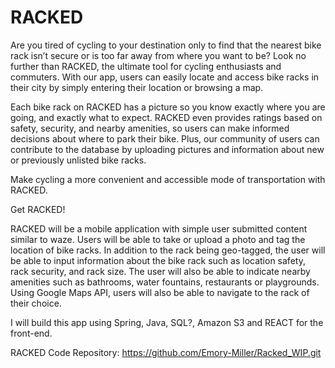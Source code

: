 # RACKED
Are you tired of cycling to your destination only to find that the nearest bike rack isn’t secure or is too far away from where you want to be?  Look no further than RACKED, the ultimate tool for cycling enthusiasts and commuters. With our app, users can easily locate and access bike racks in their city by simply entering their location or browsing a map. 

Each bike rack on RACKED has a picture so you know exactly where you are going, and exactly what to expect. RACKED even provides ratings based on safety, security, and nearby amenities, so users can make informed decisions about where to park their bike. Plus, our community of users can contribute to the database by uploading pictures and information about new or previously unlisted bike racks. 

Make cycling a more convenient and accessible mode of transportation with RACKED.

Get RACKED! 


RACKED will be a mobile application with simple user submitted content similar to waze. Users will be able to take or upload a photo and tag the location of bike racks. In addition to the rack being geo-tagged, the user will be able to input information about the bike rack such as location safety, rack security, and rack size. The user will also be able to indicate nearby amenities such as bathrooms, water fountains, restaurants or playgrounds. Using Google Maps API, users will also be able to navigate to the rack of their choice.

I will build this app using Spring, Java, SQL?, Amazon S3 and REACT for the front-end.

RACKED Code Repository: https://github.com/Emory-Miller/Racked_WIP.git

